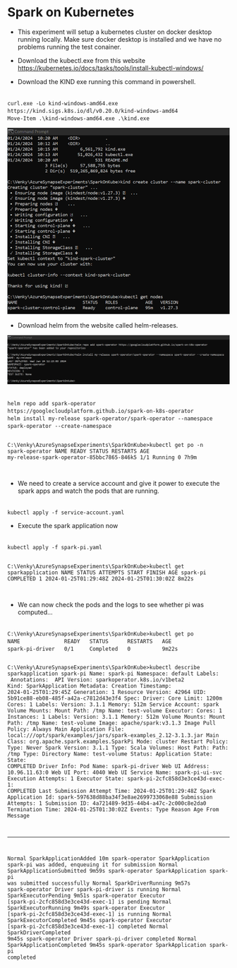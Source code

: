 # Spark on Kubernetes 

* This experiment will setup a kubernetes cluster on docker desktop running locally. Make sure docker desktop is installed and we have no problems running the test conainer. 

* Download the kubectl.exe from this website https://kubernetes.io/docs/tasks/tools/install-kubectl-windows/

* Download the KIND exe running this command in powershell.
<code>
curl.exe -Lo kind-windows-amd64.exe https://kind.sigs.k8s.io/dl/v0.20.0/kind-windows-amd64
Move-Item .\kind-windows-amd64.exe .\kind.exe
</code>

![alt text](kind-001.png "Create kubernetes cluster")

* Download helm from the website called helm-releases.


![alt text](kind-002.png "Create kubernetes cluster")

<code>
helm repo add spark-operator https://googlecloudplatform.github.io/spark-on-k8s-operator
helm install my-release spark-operator/spark-operator --namespace spark-operator --create-namespace

C:\Venky\AzureSynapseExperiments\SparkOnKube>kubectl get po -n spark-operator
NAME                                        READY   STATUS    RESTARTS   AGE
my-release-spark-operator-85bbc7865-846k5   1/1     Running   0          7h9m

</code>

* We need to create a service account and give it power to execute the spark apps and watch the pods that are running. 

<code>
kubectl apply -f service-account.yaml
</code>

* Execute the spark application now 
<code>
kubectl apply -f spark-pi.yaml

C:\Venky\AzureSynapseExperiments\SparkOnKube>kubectl get sparkapplication
NAME       STATUS      ATTEMPTS   START                  FINISH                 AGE
spark-pi   COMPLETED   1          2024-01-25T01:29:48Z   2024-01-25T01:30:02Z   8m22s

</code>

* We can now check the pods and the logs to see whether pi was computed...

<code>
C:\Venky\AzureSynapseExperiments\SparkOnKube>kubectl get po
NAME              READY   STATUS      RESTARTS   AGE
spark-pi-driver   0/1     Completed   0          9m22s

C:\Venky\AzureSynapseExperiments\SparkOnKube>kubectl describe sparkapplication spark-pi
Name:         spark-pi
Namespace:    default
Labels:       <none>
Annotations:  <none>
API Version:  sparkoperator.k8s.io/v1beta2
Kind:         SparkApplication
Metadata:
  Creation Timestamp:  2024-01-25T01:29:45Z
  Generation:          1
  Resource Version:    42964
  UID:                 5b91ce88-eb08-485f-a42a-c7812d43e3f4
Spec:
  Driver:
    Core Limit:  1200m
    Cores:       1
    Labels:
      Version:        3.1.1
    Memory:           512m
    Service Account:  spark
    Volume Mounts:
      Mount Path:  /tmp
      Name:        test-volume
  Executor:
    Cores:      1
    Instances:  1
    Labels:
      Version:  3.1.1
    Memory:     512m
    Volume Mounts:
      Mount Path:         /tmp
      Name:               test-volume
  Image:                  apache/spark:v3.1.3
  Image Pull Policy:      Always
  Main Application File:  local:///opt/spark/examples/jars/spark-examples_2.12-3.1.3.jar
  Main Class:             org.apache.spark.examples.SparkPi
  Mode:                   cluster
  Restart Policy:
    Type:         Never
  Spark Version:  3.1.1
  Type:           Scala
  Volumes:
    Host Path:
      Path:  /tmp
      Type:  Directory
    Name:    test-volume
Status:
  Application State:
    State:  COMPLETED
  Driver Info:
    Pod Name:             spark-pi-driver
    Web UI Address:       10.96.11.63:0
    Web UI Port:          4040
    Web UI Service Name:  spark-pi-ui-svc
  Execution Attempts:     1
  Executor State:
    spark-pi-2cfc858d3e3ce43d-exec-1:  COMPLETED
  Last Submission Attempt Time:        2024-01-25T01:29:48Z
  Spark Application Id:                spark-597638d88ba34f3e8ae2699733068e88
  Submission Attempts:                 1
  Submission ID:                       4a721489-9d35-44b4-a47c-2c000c8e2da0
  Termination Time:                    2024-01-25T01:30:02Z
Events:
  Type    Reason                     Age    From            Message
  ----    ------                     ----   ----            -------
  Normal  SparkApplicationAdded      10m    spark-operator  SparkApplication spark-pi was added, enqueuing it for submission
  Normal  SparkApplicationSubmitted  9m59s  spark-operator  SparkApplication spark-pi was submitted successfully
  Normal  SparkDriverRunning         9m57s  spark-operator  Driver spark-pi-driver is running
  Normal  SparkExecutorPending       9m51s  spark-operator  Executor [spark-pi-2cfc858d3e3ce43d-exec-1] is pending
  Normal  SparkExecutorRunning       9m49s  spark-operator  Executor [spark-pi-2cfc858d3e3ce43d-exec-1] is running
  Normal  SparkExecutorCompleted     9m45s  spark-operator  Executor [spark-pi-2cfc858d3e3ce43d-exec-1] completed
  Normal  SparkDriverCompleted       9m45s  spark-operator  Driver spark-pi-driver completed
  Normal  SparkApplicationCompleted  9m45s  spark-operator  SparkApplication spark-pi completed

</code>